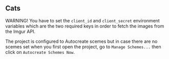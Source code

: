 ## Cats

WARNING! You have to set the `client_id` and `client_secret` environment variables which are the two required keys in order to fetch the images from the Imgur API. 

The project is configured to Autocreate scemes but in case there are no scemes set when you first open the project, go to `Manage Schemes...` then click on `Autocreate Schemes Now`.
